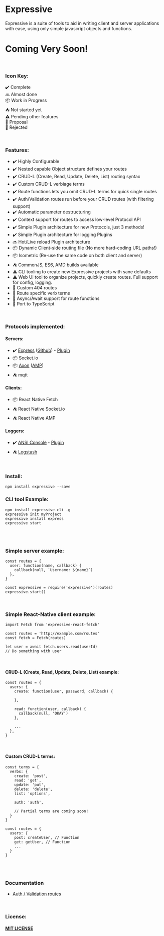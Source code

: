 # Expressive
Expressive is a suite of tools to aid in writing client and server applications with ease, using only simple javascript objects and functions.

# Coming Very Soon! #
<br>

### Icon Key: ###
:heavy_check_mark: Complete <br>
:soon: Almost done <br>
📦 Work in Progress <br>
:tent: Not started yet <br>
:warning: Pending other features <br>
:speech_balloon: Proposal <br>
:no_entry_sign: Rejected <br>

<br>

### Features: ### 
- :heavy_check_mark: Highly Configurable
- :heavy_check_mark: Nested capable Object structure defines your routes
- :heavy_check_mark: CRUD-L (Create, Read, Update, Delete, List) routing syntax
- :heavy_check_mark: Custom CRUD-L verbiage terms
- :heavy_check_mark: Route functions lets you omit CRUD-L terms for quick single routes
- :heavy_check_mark: Auth/Validation routes run before your CRUD routes (with filtering support)
- :heavy_check_mark: Automatic parameter destructuring
- :heavy_check_mark: Context support for routes to access low-level Protocol API
- :heavy_check_mark: Simple Plugin architecture for new Protocols, just 3 methods!
- :heavy_check_mark: Simple Plugin architecture for logging Plugins
- :soon: Hot/Live reload Plugin architecture
- 📦 Dynamic Client-side routing file (No more hard-coding URL paths!)
- 📦 Isometric (Re-use the same code on both client and server)
- :tent: CommonJS, ES6, AMD builds available
- :warning: CLI tooling to create new Expressive projects with sane defaults
- :warning: Web UI tool to organize projects, quickly create routes. Full support for config, logging.
- :speech_balloon: Custom 404 routes
- :speech_balloon: Route specific verb terms
- :speech_balloon: Async/Await support for route functions
- :speech_balloon: Port to TypeScript

<br>

### Protocols implemented: ### 
#### Servers: ####
- :heavy_check_mark: [Express](https://expressjs.com) ([Github](https://github.com/expressjs/express)) - [Plugin](https://github.com/bugs181/expressive-express)
- 📦 Socket.io
- 📦 [Axon](https://github.com/tj/axon) ([AMP](https://github.com/tj/node-amp-message))
- :tent: mqtt

#### Clients: ####
- 📦 React Native Fetch
- :tent: React Native Socket.io
- :tent: React Native AMP

#### Loggers: ####
- :heavy_check_mark: [ANSI Console](https://github.com/TooTallNate/ansi.js) - [Plugin](https://github.com/bugs181/expressive-ansi-console)
- :tent: [Logstash](https://www.elastic.co/products/logstash)

<br>

### Install: ###
    npm install expressive --save

### CLI tool Example: ###
    npm install expressive-cli -g
    expressive init myProject
    expressive install express
    expressive start

<br>
<br>

### Simple server example: ###

    const routes = {
      user: function(name, callback) {
        callback(null, `Username: ${name}`)
      },
    }
    
    const expressive = require('expressive')(routes)
    expressive.start()
    
<br>

### Simple React-Native client example: ###

    import Fetch from 'expressive-react-fetch'
    
    const routes = 'http://example.com/routes'
    const fetch = Fetch(routes)
    
    let user = await fetch.users.read(userId)
    // Do something with user 
    
<br>

#### CRUD-L (Create, Read, Update, Delete, List) example: ####
    const routes = {
      users: {
        create: function(user, password, callback) {
    
        },
    
        read: function(user, callback) {
          callback(null, 'OKAY')
        },
    
        ...
      },
    }

<br>

####  Custom CRUD-L terms: #### 

    const terms = {
      verbs: {
        create: 'post',
        read: 'get',
        update: 'put',
        delete: 'delete',
        list: 'options',
        
        auth: 'auth',
        
        // Partial terms are coming soon!
      }
    }

    const routes = {
      users: {
        post: createUser, // Function
        get: getUser, // Function
        ...
      }
    }

<br>
<br>

### Documentation ###
- [Auth / Validation routes]()
<br>

### License: ###
#### [MIT LICENSE](https://github.com/bugs181/Expressive/blob/master/LICENSE) ####
